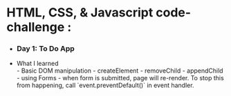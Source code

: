 # HTML, CSS, & Javascript code-challenge :
 - ### Day 1: To Do App
 - <summary>What I learned</summary>
     - Basic DOM manipulation
       - createElement
       - removeChild
       - appendChild
     - using Forms
       - when form is submitted, page will re-render. To stop this from happening, call `event.preventDefault()` in event handler.

